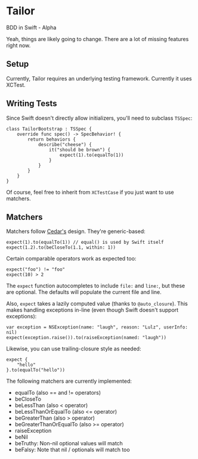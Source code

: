 Tailor
======

BDD in Swift - Alpha

Yeah, things are likely going to change. There are a lot of missing features right now.

Setup
-----

Currently, Tailor requires an underlying testing framework. Currently it uses XCTest.


Writing Tests
-------------

Since Swift doesn't directly allow initializers, you'll need to subclass ``TSSpec``:

    class TailorBootstrap : TSSpec {
        override func spec() -> SpecBehavior! {
            return behaviors {
                describe("cheese") {
                    it("should be brown") {
                        expect(1).to(equalTo(1))
                    }
                }
            }
        }
    }


Of course, feel free to inherit from ``XCTestCase`` if you just want to use matchers.


Matchers
--------

Matchers follow [Cedar's](https://github.com/pivotal/cedar) design. They're generic-based:

    expect(1).to(equalTo(1)) // equal() is used by Swift itself
    expect(1.2).to(beCloseTo(1.1, within: 1))
    
Certain comparable operators work as expected too:

    expect("foo") != "foo"
    expect(10) > 2

The ``expect`` function autocompletes to include ``file:`` and ``line:``, but these are optional.
The defaults will populate the current file and line.

Also, ``expect`` takes a lazily computed value (thanks to ``@auto_closure``). This makes handling
exceptions in-line (even though Swift doesn't support exceptions):

    var exception = NSException(name: "laugh", reason: "Lulz", userInfo: nil)
    expect(exception.raise()).to(raiseException(named: "laugh"))

Likewise, you can use trailing-closure style as needed:

    expect {
        "hello"
    }.to(equalTo("hello"))

The following matchers are currently implemented:

- equalTo (also == and != operators)
- beCloseTo
- beLessThan (also < operator)
- beLessThanOrEqualTo (also <= operator)
- beGreaterThan (also > operator)
- beGreaterThanOrEqualTo (also >= operator)
- raiseException
- beNil
- beTruthy: Non-nil optional values will match
- beFalsy: Note that nil / optionals will match too





